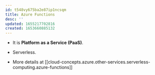 ```yaml
---
id: t548vy675ba2e87ip1ncsqm
title: Azure Functions
desc: ''
updated: 1655217702816
created: 1653660885132
---
```


* It is **Platform as a Service (PaaS)**.

* Serverless.

* More details at
  [[cloud-concepts.azure.other-services.serverless-computing.azure-functions]]
